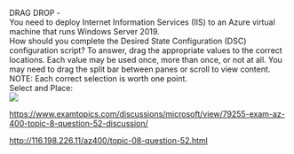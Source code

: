 DRAG DROP -<br/>You need to deploy Internet Information Services (IIS) to an Azure virtual machine that runs Windows Server 2019.<br/>How should you complete the Desired State Configuration (DSC) configuration script? To answer, drag the appropriate values to the correct locations. Each value may be used once, more than once, or not at all. You may need to drag the split bar between panes or scroll to view content.<br/>NOTE: Each correct selection is worth one point.<br/>Select and Place:<br/><img src="https://www.examtopics.com/assets/media/exam-media/04257/0047900001.png" class="in-exam-image"/><br/><p><a href="https://www.examtopics.com/discussions/microsoft/view/79255-exam-az-400-topic-8-question-52-discussion/">https://www.examtopics.com/discussions/microsoft/view/79255-exam-az-400-topic-8-question-52-discussion/</a></p><p><a href="http://116.198.226.11/az400/topic-08-question-52.html">http://116.198.226.11/az400/topic-08-question-52.html</a></p><script src="https://giscus.app/client.js"                    data-repo="azsamples/az204"                    data-repo-id="R_kgDOMRXzDQ"                    data-category="General"                    data-category-id="DIC_kwDOMRXzDc4Cgi27"                    data-mapping="pathname"                    data-strict="1"                    data-reactions-enabled="0"                    data-emit-metadata="0"                    data-input-position="bottom"                    data-theme="preferred_color_scheme"                    data-lang="en"                    crossorigin="anonymous"                    async>                    </script>